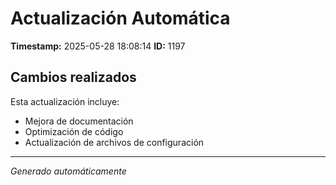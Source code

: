 # Actualización Automática

**Timestamp:** 2025-05-28 18:08:14
**ID:** 1197

## Cambios realizados

Esta actualización incluye:
- Mejora de documentación
- Optimización de código
- Actualización de archivos de configuración

---
*Generado automáticamente*
